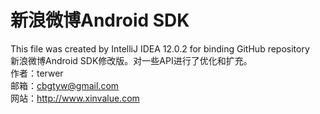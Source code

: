 新浪微博Android SDK
======

This file was created by IntelliJ IDEA 12.0.2 for binding GitHub repository<br/>
新浪微博Android SDK修改版。对一些API进行了优化和扩充。<br/>
作者：terwer <br/>
邮箱：cbgtyw@gmail.com<br/>
网站：http://www.xinvalue.com<br/>